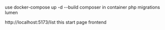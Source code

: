 use docker-compose up -d --build
composer in container php
migrations lumen

http://localhost:5173/list 
this start page frontend